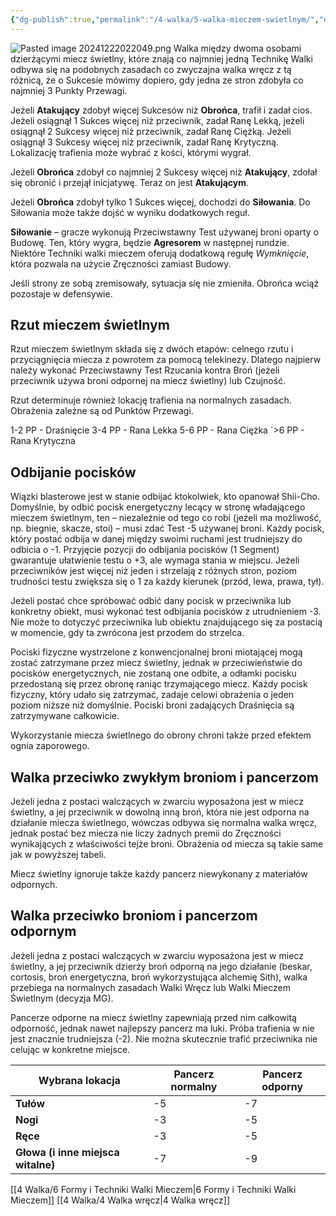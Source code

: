 ```yaml
---
{"dg-publish":true,"permalink":"/4-walka/5-walka-mieczem-swietlnym/","dgPassFrontmatter":true}
---
```


![Pasted image 20241222022049.png](/img/user/6%20Obrazy/Pasted%20image%2020241222022049.png)
Walka między dwoma osobami dzierżącymi miecz świetlny, które znają co najmniej jedną Technikę Walki odbywa się na podobnych zasadach co zwyczajna walka wręcz z tą różnicą, że o Sukcesie mówimy dopiero, gdy jedna ze stron zdobyła co najmniej 3 Punkty Przewagi.

Jeżeli **Atakujący** zdobył więcej Sukcesów niż **Obrońca**, trafił i zadał cios. Jeżeli osiągnął 1 Sukces więcej niż przeciwnik, zadał Ranę Lekką, jeżeli osiągnął 2 Sukcesy więcej niż przeciwnik, zadał Ranę Ciężką. Jeżeli osiągnął 3 Sukcesy więcej niż przeciwnik, zadał Ranę Krytyczną. Lokalizację trafienia może wybrać z kości, którymi wygrał.

Jeżeli **Obrońca** zdobył co najmniej 2 Sukcesy więcej niż **Atakujący**, zdołał się obronić i przejął inicjatywę. Teraz on jest **Atakującym**. 

Jeżeli **Obrońca** zdobył tylko 1 Sukces więcej, dochodzi do **Siłowania**. Do Siłowania może także dojść w wyniku dodatkowych reguł.

**Siłowanie** – gracze wykonują Przeciwstawny Test używanej broni oparty o Budowę. Ten, który wygra, będzie **Agresorem** w następnej rundzie. Niektóre Techniki walki mieczem oferują dodatkową regułę _Wymknięcie_, która pozwala na użycie Zręczności zamiast Budowy.

Jeśli strony ze sobą zremisowały, sytuacja się nie zmieniła. Obrońca wciąż pozostaje w defensywie. 

## Rzut mieczem świetlnym

Rzut mieczem świetlnym składa się z dwóch etapów: celnego rzutu i przyciągnięcia miecza z powrotem za pomocą telekinezy. Dlatego najpierw należy wykonać Przeciwstawny Test Rzucania kontra Broń (jeżeli przeciwnik używa broni odpornej na miecz świetlny) lub Czujność. 

Rzut determinuje również lokację trafienia na normalnych zasadach. Obrażenia zależne są od Punktów Przewagi.

1-2 PP - Draśnięcie
3-4 PP - Rana Lekka
5-6 PP - Rana Ciężka
`>6 PP - Rana Krytyczna

## Odbijanie pocisków

Wiązki blasterowe jest w stanie odbijać ktokolwiek, kto opanował Shii-Cho. Domyślnie, by odbić pocisk energetyczny lecący w stronę władającego mieczem świetlnym, ten – niezależnie od tego co robi (jeżeli ma możliwość, np. biegnie, skacze, stoi) – musi zdać Test -5 używanej broni. Każdy pocisk, który postać odbija w danej między swoimi ruchami jest trudniejszy do odbicia o -1. Przyjęcie pozycji do odbijania pocisków (1 Segment) gwarantuje ułatwienie testu o +3, ale wymaga stania w miejscu. Jeżeli przeciwników jest więcej niż jeden i strzelają z różnych stron, poziom trudności testu zwiększa się o 1 za każdy kierunek (przód, lewa, prawa, tył).

Jeżeli postać chce spróbować odbić dany pocisk w przeciwnika lub konkretny obiekt, musi wykonać test odbijania pocisków z utrudnieniem -3. Nie może to dotyczyć przeciwnika lub obiektu znajdującego się za postacią w momencie, gdy ta zwrócona jest przodem do strzelca.

Pociski fizyczne wystrzelone z konwencjonalnej broni miotającej mogą zostać zatrzymane przez miecz świetlny, jednak w przeciwieństwie do pocisków energetycznych, nie zostaną one odbite, a odłamki pocisku przedostaną się przez obronę raniąc trzymającego miecz. Każdy pocisk fizyczny, który udało się zatrzymać, zadaje celowi obrażenia o jeden poziom niższe niż domyślnie. Pociski broni zadających Draśnięcia są zatrzymywane całkowicie.

Wykorzystanie miecza świetlnego do obrony chroni także przed efektem ognia zaporowego.

## Walka przeciwko zwykłym broniom i pancerzom

Jeżeli jedna z postaci walczących w zwarciu wyposażona jest w miecz świetlny, a jej przeciwnik w dowolną inną broń, która nie jest odporna na działanie miecza świetlnego, wówczas odbywa się normalna walka wręcz, jednak postać bez miecza nie liczy żadnych premii do Zręczności wynikających z właściwości tejże broni. Obrażenia od miecza są takie same jak w powyższej tabeli.

Miecz świetlny ignoruje także każdy pancerz niewykonany z materiałów odpornych.

## Walka przeciwko broniom i pancerzom odpornym

Jeżeli jedna z postaci walczących w zwarciu wyposażona jest w miecz świetlny, a jej przeciwnik dzierży broń odporną na jego działanie (beskar, cortosis, broń energetyczna, broń wykorzystująca alchemię Sith), walka przebiega na normalnych zasadach Walki Wręcz lub Walki Mieczem Świetlnym (decyzja MG).

Pancerze odporne na miecz świetlny zapewniają przed nim całkowitą odporność, jednak nawet najlepszy pancerz ma luki. Próba trafienia w nie jest znacznie trudniejsza (-2). Nie można skutecznie trafić przeciwnika nie celując w konkretne miejsce.

| **Wybrana lokacja**                | **Pancerz normalny** | **Pancerz odporny** |
| ---------------------------------- | -------------------- | ------------------- |
| **Tułów**                          | -5                   | -7                  |
| **Nogi**                           | -3                   | -5                  |
| **Ręce**                           | -3                   | -5                  |
| **Głowa (i inne miejsca witalne)** | -7                   | -9                  |
[[4 Walka/6 Formy i Techniki Walki Mieczem\|6 Formy i Techniki Walki Mieczem]]
[[4 Walka/4 Walka wręcz\|4 Walka wręcz]]